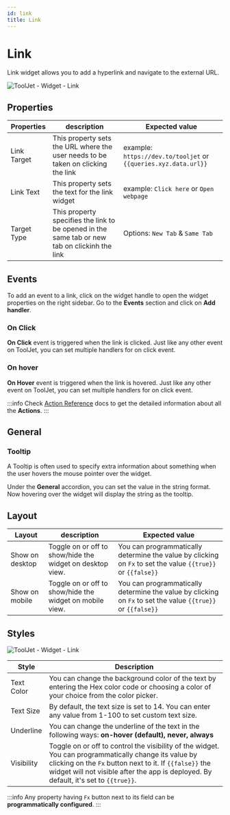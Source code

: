 ```yaml
---
id: link
title: Link
---
```


# Link

Link widget allows you to add a hyperlink and navigate to the external URL.

<div style={{textAlign: 'center'}}>

<img className="screenshot-full" src="/img/widgets/link/link.png" alt="ToolJet - Widget - Link" />

</div>

## Properties

| Properties  | description | Expected value |
| ----------- | ----------- | -------------- |
| Link Target | This property sets the URL where the user needs to be taken on clicking the link | example: `https://dev.to/tooljet` or `{{queries.xyz.data.url}}` | 
| Link Text | This property sets the text for the link widget  | example: `Click here` or `Open webpage` | 
| Target Type | This property specifies the link to be opened in the same tab or new tab on clickinh the link | Options: `New Tab` & `Same Tab` |

## Events
To add an event to a link, click on the widget handle to open the widget properties on the right sidebar. Go to the **Events** section and click on **Add handler**.

### On Click
**On Click** event is triggered when the link is clicked. Just like any other event on ToolJet, you can set multiple handlers for on click event.

### On hover
**On Hover** event is triggered when the link is hovered. Just like any other event on ToolJet, you can set multiple handlers for on click event.

:::info
Check [Action Reference](/docs/category/actions-reference) docs to get the detailed information about all the **Actions**.
:::

## General
### Tooltip

A Tooltip is often used to specify extra information about something when the user hovers the mouse pointer over the widget.

Under the <b>General</b> accordion, you can set the value in the string format. Now hovering over the widget will display the string as the tooltip.

## Layout

| Layout  | description | Expected value |
| ----------- | ----------- | ------------ |
| Show on desktop | Toggle on or off to show/hide the widget on desktop view. | You can programmatically determine the value by clicking on `Fx` to set the value `{{true}}` or `{{false}}` |
| Show on mobile | Toggle on or off to show/hide the widget on mobile view. | You can programmatically determine the value by clicking on `Fx` to set the value `{{true}}` or `{{false}}`   |

## Styles

<div style={{textAlign: 'center'}}>

<img className="screenshot-full" src="/img/widgets/link/styles.png" alt="ToolJet - Widget - Link" />

</div>

| Style      | Description |
| ----------- | ----------- | 
| Text Color |  You can change the background color of the text by entering the Hex color code or choosing a color of your choice from the color picker. |
| Text Size | By default, the text size is set to 14. You can enter any value from 1-100 to set custom text size. |
| Underline | You can change the underline of the text in the following ways: **on-hover (default), never, always** |
| Visibility | Toggle on or off to control the visibility of the widget. You can programmatically change its value by clicking on the `Fx` button next to it. If `{{false}}` the widget will not visible after the app is deployed. By default, it's set to `{{true}}`. |

:::info
Any property having `Fx` button next to its field can be **programmatically configured**.
:::